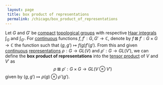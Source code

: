 ```yaml
---
 layout: page
 title: box product of representations
 permalink: /chicago/box_product_of_representations
---
```

Let $G$ and $G'$ be [compact](https://mathgloss.github.io/MathGloss/compact) [topological groups](https://mathgloss.github.io/MathGloss/topological_group) with respective [Haar integrals](https://mathgloss.github.io/MathGloss/Haar_integral) $\int_G$ and $\int_{G'}$. For [continuous](https://mathgloss.github.io/MathGloss/continuous) functions $f,f':G,G'\to \mathbb C$, denote by $f\boxtimes f':G\times G \to \mathbb C$ the function such that $(g,g')\mapsto f(g)f'(g')$. From this and given [continuous](https://mathgloss.github.io/MathGloss/continuous_group_representation) [representations](https://mathgloss.github.io/MathGloss/group_representation) $\rho:G\to GL(V)$ and $\rho':G\to GL(V')$, we can define the **box product of representations** into the [tensor product](https://mathgloss.github.io/MathGloss/tensor_product_of_vector_spaces) of $V$ and $V'$ as $$\rho\boxtimes \rho' :G\times G \to GL(V\otimes V')$$ given by $(g,g')\mapsto \rho(g) \otimes \rho'(g')$. 